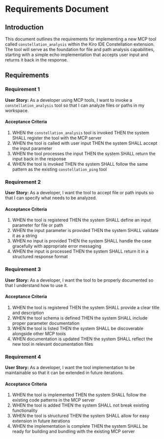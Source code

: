 # Requirements Document

## Introduction

This document outlines the requirements for implementing a new MCP tool called `constellation_analysis` within the Kiro IDE Constellation extension. The tool will serve as the foundation for file and path analysis capabilities, starting with a simple echo implementation that accepts user input and returns it back in the response.

## Requirements

### Requirement 1

**User Story:** As a developer using MCP tools, I want to invoke a `constellation_analysis` tool so that I can analyze files or paths in my workspace.

#### Acceptance Criteria

1. WHEN the `constellation_analysis` tool is invoked THEN the system SHALL register the tool with the MCP server
2. WHEN the tool is called with user input THEN the system SHALL accept the input parameter
3. WHEN the tool processes the input THEN the system SHALL return the input back in the response
4. WHEN the tool is invoked THEN the system SHALL follow the same pattern as the existing `constellation_ping` tool

### Requirement 2

**User Story:** As a developer, I want the tool to accept file or path inputs so that I can specify what needs to be analyzed.

#### Acceptance Criteria

1. WHEN the tool is registered THEN the system SHALL define an input parameter for file or path
2. WHEN the input parameter is provided THEN the system SHALL validate it as a string
3. WHEN no input is provided THEN the system SHALL handle the case gracefully with appropriate error messaging
4. WHEN the input is processed THEN the system SHALL return it in a structured response format

### Requirement 3

**User Story:** As a developer, I want the tool to be properly documented so that I understand how to use it.

#### Acceptance Criteria

1. WHEN the tool is registered THEN the system SHALL provide a clear title and description
2. WHEN the tool schema is defined THEN the system SHALL include proper parameter documentation
3. WHEN the tool is listed THEN the system SHALL be discoverable alongside other MCP tools
4. WHEN documentation is updated THEN the system SHALL reflect the new tool in relevant documentation files

### Requirement 4

**User Story:** As a developer, I want the tool implementation to be maintainable so that it can be extended in future iterations.

#### Acceptance Criteria

1. WHEN the tool is implemented THEN the system SHALL follow the existing code patterns in the MCP server
2. WHEN the tool is added THEN the system SHALL not break existing functionality
3. WHEN the tool is structured THEN the system SHALL allow for easy extension in future iterations
4. WHEN the implementation is complete THEN the system SHALL be ready for building and bundling with the existing MCP server